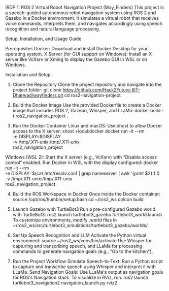 IRDP 1: ROS 2 Virtual Robot Navigation Project (Way_Finders)
This project is a speech-guided autonomous robot navigation system using ROS 2 and Gazebo in a Docker environment. It simulates a virtual robot that receives voice commands, interprets them, and navigates accordingly using speech recognition and natural language processing.

Setup, Installation, and Usage Guide

Prerequisites
Docker: Download and install Docker Desktop for your operating system.
X Server (for GUI support on Windows): Install an X server like VcXsrv or Xming to display the Gazebo GUI in WSL or on Windows.

Installation and Setup

1. Clone the Repository
Clone the project repository and navigate into the project folder:
git clone https://github.com/Hack2Future-IIIT-Dharwad/wayfinders.git
cd ros2-navigation-project

2. Build the Docker Image
Use the provided Dockerfile to create a Docker image that includes ROS 2, Gazebo, Whisper, and LLaMa:
docker build -t ros2_navigation_project .

3. Run the Docker Container
Linux and macOS: Use xhost to allow Docker access to the X server:
xhost +local:docker
docker run -it --rm \
    -e DISPLAY=$DISPLAY \
    -v /tmp/.X11-unix:/tmp/.X11-unix \
    ros2_navigation_project

Windows (WSL 2):
Start the X server (e.g., VcXsrv) with “Disable access control” enabled.
Run Docker in WSL with the display configured:
docker run -it --rm \
    -e DISPLAY=$(cat /etc/resolv.conf | grep nameserver | awk '{print $2}'):0 \
    -v /tmp/.X11-unix:/tmp/.X11-unix \
    ros2_navigation_project

4. Build the ROS Workspace in Docker
Once inside the Docker container:
source /opt/ros/humble/setup.bash
cd ~/ros2_ws
colcon build

5. Launch Gazebo with TurtleBot3
Run a pre-configured Gazebo world with TurtleBot3:
ros2 launch turtlebot3_gazebo turtlebot3_world.launch
To customize environments, modify .world files in ~/ros2_ws/src/turtlebot3_simulations/turtlebot3_gazebo/worlds/.

6. Set Up Speech Recognition and LLM
Activate the Python virtual environment:
source ~/ros2_ws/venv/bin/activate
Use Whisper for capturing and transcribing speech, and LLaMa for processing commands to generate navigation goals (e.g., "Go to the kitchen").

7. Run the Project Workflow
Simulate Speech-to-Text: Run a Python script to capture and transcribe speech using Whisper and interpret it with LLaMa.
Send Navigation Goals: Use LLaMa's output as navigation goals for ROS's Navigation stack.
To visualize in RViz, run:
ros2 launch turtlebot3_navigation2 navigation_launch.py
rviz2
